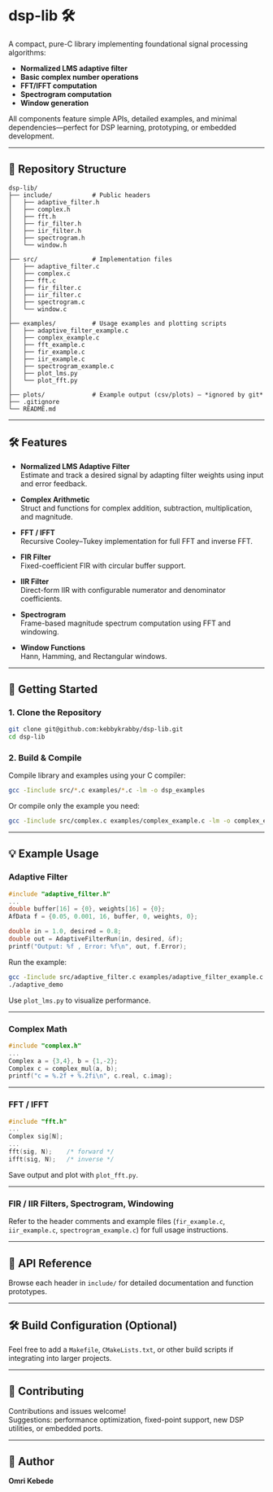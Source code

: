 # dsp-lib 🛠️

A compact, pure-C library implementing foundational signal processing algorithms:

- **Normalized LMS adaptive filter**
- **Basic complex number operations**
- **FFT/IFFT computation**
- **Spectrogram computation**
- **Window generation**

All components feature simple APIs, detailed examples, and minimal dependencies—perfect for DSP learning, prototyping, or embedded development.

---

## 📁 Repository Structure

```
dsp-lib/
├── include/           # Public headers
│   ├── adaptive_filter.h
│   ├── complex.h
│   ├── fft.h
│   ├── fir_filter.h
│   ├── iir_filter.h
│   ├── spectrogram.h
│   └── window.h
│
├── src/               # Implementation files
│   ├── adaptive_filter.c
│   ├── complex.c
│   ├── fft.c
│   ├── fir_filter.c
│   ├── iir_filter.c
│   ├── spectrogram.c
│   └── window.c
│
├── examples/          # Usage examples and plotting scripts
│   ├── adaptive_filter_example.c
│   ├── complex_example.c
│   ├── fft_example.c
│   ├── fir_example.c
│   ├── iir_example.c
│   ├── spectrogram_example.c
│   ├── plot_lms.py
│   └── plot_fft.py
│
├── plots/             # Example output (csv/plots) — *ignored by git*
├── .gitignore
└── README.md
```

---

## 🛠️ Features

- **Normalized LMS Adaptive Filter**\
  Estimate and track a desired signal by adapting filter weights using input and error feedback.

- **Complex Arithmetic**\
  Struct and functions for complex addition, subtraction, multiplication, and magnitude.

- **FFT / IFFT**\
  Recursive Cooley–Tukey implementation for full FFT and inverse FFT.

- **FIR Filter**\
  Fixed-coefficient FIR with circular buffer support.

- **IIR Filter**\
  Direct-form IIR with configurable numerator and denominator coefficients.

- **Spectrogram**\
  Frame-based magnitude spectrum computation using FFT and windowing.

- **Window Functions**\
  Hann, Hamming, and Rectangular windows.

---

## 🚀 Getting Started

### 1. Clone the Repository

```bash
git clone git@github.com:kebbykrabby/dsp-lib.git
cd dsp-lib
```

### 2. Build & Compile

Compile library and examples using your C compiler:

```bash
gcc -Iinclude src/*.c examples/*.c -lm -o dsp_examples
```

Or compile only the example you need:

```bash
gcc -Iinclude src/complex.c examples/complex_example.c -lm -o complex_example
```

---

## 💡 Example Usage

### Adaptive Filter

```c
#include "adaptive_filter.h"
...
double buffer[16] = {0}, weights[16] = {0};
AfData f = {0.05, 0.001, 16, buffer, 0, weights, 0};

double in = 1.0, desired = 0.8;
double out = AdaptiveFilterRun(in, desired, &f);
printf("Output: %f , Error: %f\n", out, f.Error);
```

Run the example:

```bash
gcc -Iinclude src/adaptive_filter.c examples/adaptive_filter_example.c -lm -o adaptive_demo
./adaptive_demo
```

Use `plot_lms.py` to visualize performance.

---

### Complex Math

```c
#include "complex.h"
...
Complex a = {3,4}, b = {1,-2};
Complex c = complex_mul(a, b);
printf("c = %.2f + %.2fi\n", c.real, c.imag);
```

---

### FFT / IFFT

```c
#include "fft.h"
...
Complex sig[N];
...
fft(sig, N);    /* forward */
ifft(sig, N);   /* inverse */
```

Save output and plot with `plot_fft.py`.

---

### FIR / IIR Filters, Spectrogram, Windowing

Refer to the header comments and example files (`fir_example.c`, `iir_example.c`, `spectrogram_example.c`) for full usage instructions.

---

## 📃 API Reference

Browse each header in `include/` for detailed documentation and function prototypes.

---

## 🛠️ Build Configuration (Optional)

Feel free to add a `Makefile`, `CMakeLists.txt`, or other build scripts if integrating into larger projects.

---

## 🤝 Contributing

Contributions and issues welcome!\
Suggestions: performance optimization, fixed-point support, new DSP utilities, or embedded ports.

---

## 📌 Author

**Omri Kebede**



